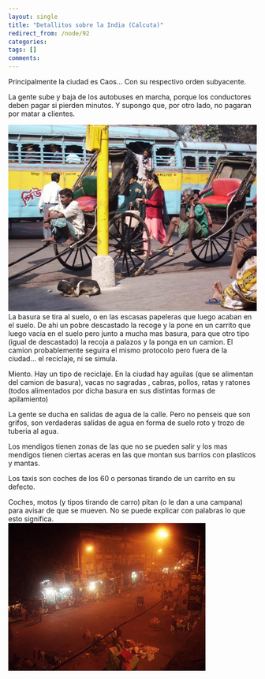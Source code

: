 ```yaml
---
layout: single
title: "Detallitos sobre la India (Calcuta)"
redirect_from: /node/92
categories:
tags: []
comments: 
---
```

Principalmente la ciudad es Caos... Con su respectivo orden subyacente.  

La gente sube y baja de los autobuses en marcha, porque los conductores deben pagar si pierden minutos. Y supongo que, por otro lado, no pagaran por matar a clientes.  

![](/images/posts/2005-12-29-detallitos-sobre-la-india-calcuta/3.jpg)  
La basura se tira al suelo, o en las escasas papeleras que luego acaban en el suelo. De ahi un pobre descastado la recoge y la pone en un carrito que luego vacia en el suelo pero junto a mucha mas basura, para que otro tipo (igual de descastado) la recoja a palazos y la ponga en un camion. El camion probablemente seguira el mismo protocolo pero fuera de la ciudad... el reciclaje, ni se simula.  

Miento. Hay un tipo de reciclaje. En la ciudad hay aguilas (que se alimentan del camion de basura), vacas no sagradas , cabras, pollos, ratas y ratones (todos alimentados por dicha basura en sus distintas formas de apilamiento)  

La gente se ducha en salidas de agua de la calle. Pero no penseis que son grifos, son verdaderas salidas de agua en forma de suelo roto y trozo de tuberia al agua.  

Los mendigos tienen zonas de las que no se pueden salir y los mas mendigos tienen ciertas aceras en las que montan sus barrios con plasticos y mantas.  

Los taxis son coches de los 60 o personas tirando de un carrito en su defecto.  

Coches, motos (y tipos tirando de carro) pitan (o le dan a una campana) para avisar de que se mueven. No se puede explicar con palabras lo que esto significa.  
![](/images/posts/2005-12-29-detallitos-sobre-la-india-calcuta/6.jpg)
